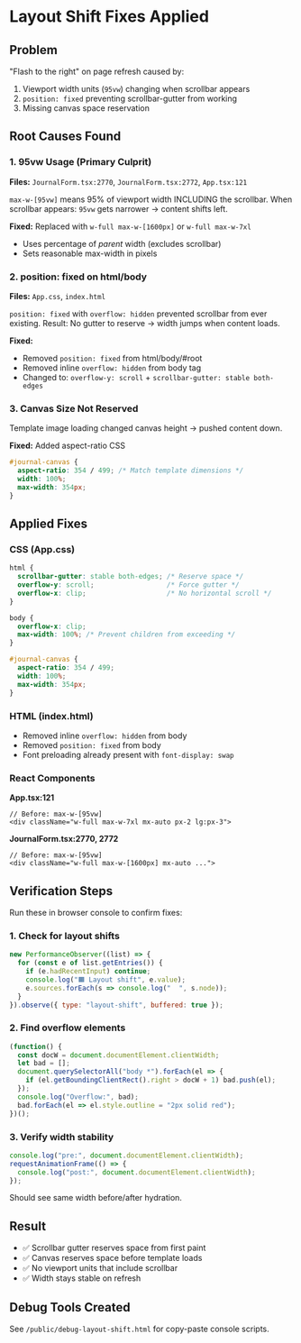# Layout Shift Fixes Applied

## Problem
"Flash to the right" on page refresh caused by:
1. Viewport width units (`95vw`) changing when scrollbar appears
2. `position: fixed` preventing scrollbar-gutter from working
3. Missing canvas space reservation

## Root Causes Found

### 1. **95vw Usage** (Primary Culprit)
**Files:** `JournalForm.tsx:2770`, `JournalForm.tsx:2772`, `App.tsx:121`

`max-w-[95vw]` means 95% of viewport width INCLUDING the scrollbar.
When scrollbar appears: `95vw` gets narrower → content shifts left.

**Fixed:** Replaced with `w-full max-w-[1600px]` or `w-full max-w-7xl`
- Uses percentage of *parent* width (excludes scrollbar)
- Sets reasonable max-width in pixels

### 2. **position: fixed on html/body**
**Files:** `App.css`, `index.html`

`position: fixed` with `overflow: hidden` prevented scrollbar from ever existing.
Result: No gutter to reserve → width jumps when content loads.

**Fixed:**
- Removed `position: fixed` from html/body/#root
- Removed inline `overflow: hidden` from body tag
- Changed to: `overflow-y: scroll` + `scrollbar-gutter: stable both-edges`

### 3. **Canvas Size Not Reserved**
Template image loading changed canvas height → pushed content down.

**Fixed:** Added aspect-ratio CSS
```css
#journal-canvas {
  aspect-ratio: 354 / 499; /* Match template dimensions */
  width: 100%;
  max-width: 354px;
}
```

## Applied Fixes

### CSS (App.css)
```css
html {
  scrollbar-gutter: stable both-edges; /* Reserve space */
  overflow-y: scroll;                  /* Force gutter */
  overflow-x: clip;                    /* No horizontal scroll */
}

body {
  overflow-x: clip;
  max-width: 100%; /* Prevent children from exceeding */
}

#journal-canvas {
  aspect-ratio: 354 / 499;
  width: 100%;
  max-width: 354px;
}
```

### HTML (index.html)
- Removed inline `overflow: hidden` from body
- Removed `position: fixed` from body
- Font preloading already present with `font-display: swap`

### React Components
**App.tsx:121**
```tsx
// Before: max-w-[95vw]
<div className="w-full max-w-7xl mx-auto px-2 lg:px-3">
```

**JournalForm.tsx:2770, 2772**
```tsx
// Before: max-w-[95vw]
<div className="w-full max-w-[1600px] mx-auto ...">
```

## Verification Steps

Run these in browser console to confirm fixes:

### 1. Check for layout shifts
```js
new PerformanceObserver((list) => {
  for (const e of list.getEntries()) {
    if (e.hadRecentInput) continue;
    console.log("🟧 Layout shift", e.value);
    e.sources.forEach(s => console.log("  ", s.node));
  }
}).observe({ type: "layout-shift", buffered: true });
```

### 2. Find overflow elements
```js
(function() {
  const docW = document.documentElement.clientWidth;
  let bad = [];
  document.querySelectorAll("body *").forEach(el => {
    if (el.getBoundingClientRect().right > docW + 1) bad.push(el);
  });
  console.log("Overflow:", bad);
  bad.forEach(el => el.style.outline = "2px solid red");
})();
```

### 3. Verify width stability
```js
console.log("pre:", document.documentElement.clientWidth);
requestAnimationFrame(() => {
  console.log("post:", document.documentElement.clientWidth);
});
```

Should see same width before/after hydration.

## Result
- ✅ Scrollbar gutter reserves space from first paint
- ✅ Canvas reserves space before template loads
- ✅ No viewport units that include scrollbar
- ✅ Width stays stable on refresh

## Debug Tools Created
See `/public/debug-layout-shift.html` for copy-paste console scripts.
